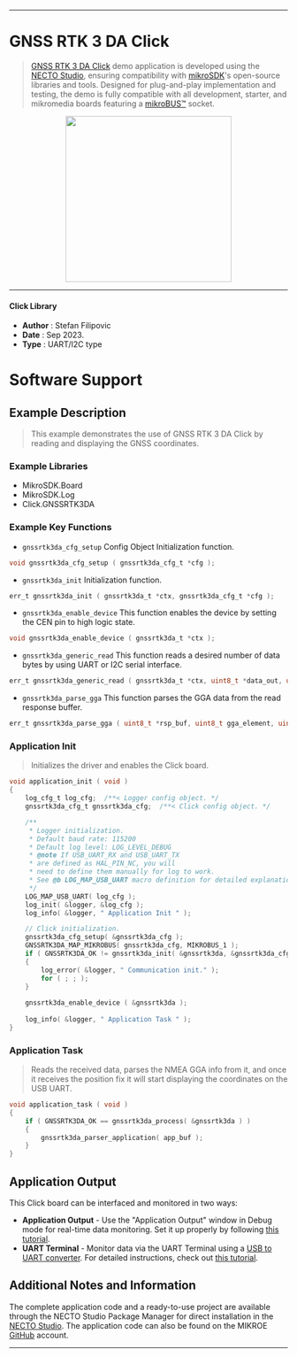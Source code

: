 
---
# GNSS RTK 3 DA Click

> [GNSS RTK 3 DA Click](https://www.mikroe.com/?pid_product=MIKROE-5914) demo application is developed using
the [NECTO Studio](https://www.mikroe.com/necto), ensuring compatibility with [mikroSDK](https://www.mikroe.com/mikrosdk)'s
open-source libraries and tools. Designed for plug-and-play implementation and testing, the demo is fully compatible with
all development, starter, and mikromedia boards featuring a [mikroBUS&trade;](https://www.mikroe.com/mikrobus) socket.

<p align="center">
  <img src="https://www.mikroe.com/?pid_product=MIKROE-5914&image=1" height=300px>
</p>

---

#### Click Library

- **Author**        : Stefan Filipovic
- **Date**          : Sep 2023.
- **Type**          : UART/I2C type

# Software Support

## Example Description

> This example demonstrates the use of GNSS RTK 3 DA Click by reading and displaying the GNSS coordinates.

### Example Libraries

- MikroSDK.Board
- MikroSDK.Log
- Click.GNSSRTK3DA

### Example Key Functions

- `gnssrtk3da_cfg_setup` Config Object Initialization function.
```c
void gnssrtk3da_cfg_setup ( gnssrtk3da_cfg_t *cfg );
```

- `gnssrtk3da_init` Initialization function.
```c
err_t gnssrtk3da_init ( gnssrtk3da_t *ctx, gnssrtk3da_cfg_t *cfg );
```

- `gnssrtk3da_enable_device` This function enables the device by setting the CEN pin to high logic state.
```c
void gnssrtk3da_enable_device ( gnssrtk3da_t *ctx );
```

- `gnssrtk3da_generic_read` This function reads a desired number of data bytes by using UART or I2C serial interface.
```c
err_t gnssrtk3da_generic_read ( gnssrtk3da_t *ctx, uint8_t *data_out, uint16_t len );
```

- `gnssrtk3da_parse_gga` This function parses the GGA data from the read response buffer.
```c
err_t gnssrtk3da_parse_gga ( uint8_t *rsp_buf, uint8_t gga_element, uint8_t *element_data );
```

### Application Init

> Initializes the driver and enables the Click board.

```c
void application_init ( void )
{
    log_cfg_t log_cfg;  /**< Logger config object. */
    gnssrtk3da_cfg_t gnssrtk3da_cfg;  /**< Click config object. */

    /** 
     * Logger initialization.
     * Default baud rate: 115200
     * Default log level: LOG_LEVEL_DEBUG
     * @note If USB_UART_RX and USB_UART_TX 
     * are defined as HAL_PIN_NC, you will 
     * need to define them manually for log to work. 
     * See @b LOG_MAP_USB_UART macro definition for detailed explanation.
     */
    LOG_MAP_USB_UART( log_cfg );
    log_init( &logger, &log_cfg );
    log_info( &logger, " Application Init " );

    // Click initialization.
    gnssrtk3da_cfg_setup( &gnssrtk3da_cfg );
    GNSSRTK3DA_MAP_MIKROBUS( gnssrtk3da_cfg, MIKROBUS_1 );
    if ( GNSSRTK3DA_OK != gnssrtk3da_init( &gnssrtk3da, &gnssrtk3da_cfg ) ) 
    {
        log_error( &logger, " Communication init." );
        for ( ; ; );
    }
    
    gnssrtk3da_enable_device ( &gnssrtk3da );
    
    log_info( &logger, " Application Task " );
}
```

### Application Task

> Reads the received data, parses the NMEA GGA info from it, and once it receives the position fix it will start displaying the coordinates on the USB UART.

```c
void application_task ( void )
{
    if ( GNSSRTK3DA_OK == gnssrtk3da_process( &gnssrtk3da ) ) 
    {
        gnssrtk3da_parser_application( app_buf );
    }
}
```

## Application Output

This Click board can be interfaced and monitored in two ways:
- **Application Output** - Use the "Application Output" window in Debug mode for real-time data monitoring.
Set it up properly by following [this tutorial](https://www.youtube.com/watch?v=ta5yyk1Woy4).
- **UART Terminal** - Monitor data via the UART Terminal using
a [USB to UART converter](https://www.mikroe.com/click/interface/usb?interface*=uart,uart). For detailed instructions,
check out [this tutorial](https://help.mikroe.com/necto/v2/Getting%20Started/Tools/UARTTerminalTool).

## Additional Notes and Information

The complete application code and a ready-to-use project are available through the NECTO Studio Package Manager for 
direct installation in the [NECTO Studio](https://www.mikroe.com/necto). The application code can also be found on
the MIKROE [GitHub](https://github.com/MikroElektronika/mikrosdk_click_v2) account.

---
